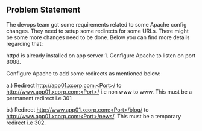 ## Problem Statement

The devops team got some requirements related to some Apache config changes. They need to setup some redirects for some URLs. There might be some more changes need to be done. Below you can find more details regarding that:

httpd is already installed on app server 1. Configure Apache to listen on port 8088.

Configure Apache to add some redirects as mentioned below:

a.) Redirect http://app01.xcorp.com:<Port>/ to http://www.app01.xcorp.com:<Port>/ i.e non www to www. This must be a permanent redirect i.e 301

b.) Redirect http://www.app01.xcorp.com:<Port>/blog/ to http://www.app01.xcorp.com:<Port>/news/. This must be a temporary redirect i.e 302.
  
